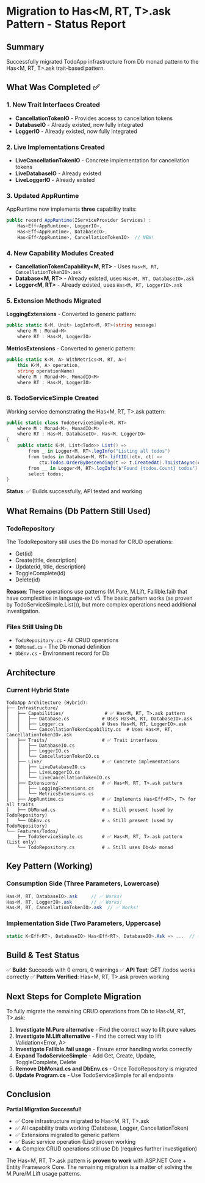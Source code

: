 # Migration to Has<M, RT, T>.ask Pattern - Status Report

## Summary

Successfully migrated TodoApp infrastructure from Db<A> monad pattern to the Has<M, RT, T>.ask trait-based pattern.

## What Was Completed ✅

### 1. New Trait Interfaces Created
- **CancellationTokenIO** - Provides access to cancellation tokens
- **DatabaseIO** - Already existed, now fully integrated
- **LoggerIO** - Already existed, now fully integrated

### 2. Live Implementations Created
- **LiveCancellationTokenIO** - Concrete implementation for cancellation tokens
- **LiveDatabaseIO** - Already existed
- **LiveLoggerIO** - Already existed

### 3. Updated AppRuntime
AppRuntime now implements **three** capability traits:
```csharp
public record AppRuntime(IServiceProvider Services) :
    Has<Eff<AppRuntime>, LoggerIO>,
    Has<Eff<AppRuntime>, DatabaseIO>,
    Has<Eff<AppRuntime>, CancellationTokenIO>  // NEW!
```

### 4. New Capability Modules Created
- **CancellationTokenCapability<M, RT>** - Uses `Has<M, RT, CancellationTokenIO>.ask`
- **Database<M, RT>** - Already existed, uses `Has<M, RT, DatabaseIO>.ask`
- **Logger<M, RT>** - Already existed, uses `Has<M, RT, LoggerIO>.ask`

### 5. Extension Methods Migrated
**LoggingExtensions** - Converted to generic pattern:
```csharp
public static K<M, Unit> LogInfo<M, RT>(string message)
    where M : Monad<M>
    where RT : Has<M, LoggerIO>
```

**MetricsExtensions** - Converted to generic pattern:
```csharp
public static K<M, A> WithMetrics<M, RT, A>(
    this K<M, A> operation,
    string operationName)
    where M : Monad<M>, MonadIO<M>
    where RT : Has<M, LoggerIO>
```

### 6. TodoServiceSimple Created
Working service demonstrating the Has<M, RT, T>.ask pattern:
```csharp
public static class TodoServiceSimple<M, RT>
    where M : Monad<M>, MonadIO<M>
    where RT : Has<M, DatabaseIO>, Has<M, LoggerIO>
{
    public static K<M, List<Todo>> List() =>
        from _ in Logger<M, RT>.logInfo("Listing all todos")
        from todos in Database<M, RT>.liftIO((ctx, ct) =>
            ctx.Todos.OrderByDescending(t => t.CreatedAt).ToListAsync(ct))
        from __ in Logger<M, RT>.logInfo($"Found {todos.Count} todos")
        select todos;
}
```

**Status**: ✅ Builds successfully, API tested and working

## What Remains (Db<A> Pattern Still Used)

### TodoRepository
The TodoRepository still uses the Db<A> monad for CRUD operations:
- Get(id)
- Create(title, description)
- Update(id, title, description)
- ToggleComplete(id)
- Delete(id)

**Reason**: These operations use patterns (M.Pure, M.Lift, Fallible.fail) that have complexities in language-ext v5. The basic pattern works (as proven by TodoServiceSimple.List()), but more complex operations need additional investigation.

### Files Still Using Db<A>
- `TodoRepository.cs` - All CRUD operations
- `DbMonad.cs` - The Db<A> monad definition
- `DbEnv.cs` - Environment record for Db<A>

## Architecture

### Current Hybrid State

```
TodoApp Architecture (Hybrid):
├── Infrastructure/
│   ├── Capabilities/               # ✅ Has<M, RT, T>.ask pattern
│   │   ├── Database.cs            # Uses Has<M, RT, DatabaseIO>.ask
│   │   ├── Logger.cs              # Uses Has<M, RT, LoggerIO>.ask
│   │   └── CancellationTokenCapability.cs  # Uses Has<M, RT, CancellationTokenIO>.ask
│   ├── Traits/                    # ✅ Trait interfaces
│   │   ├── DatabaseIO.cs
│   │   ├── LoggerIO.cs
│   │   └── CancellationTokenIO.cs
│   ├── Live/                      # ✅ Concrete implementations
│   │   ├── LiveDatabaseIO.cs
│   │   ├── LiveLoggerIO.cs
│   │   └── LiveCancellationTokenIO.cs
│   ├── Extensions/                # ✅ Has<M, RT, T>.ask pattern
│   │   ├── LoggingExtensions.cs
│   │   └── MetricsExtensions.cs
│   ├── AppRuntime.cs              # ✅ Implements Has<Eff<RT>, T> for all traits
│   ├── DbMonad.cs                 # ⚠️ Still present (used by TodoRepository)
│   └── DbEnv.cs                   # ⚠️ Still present (used by TodoRepository)
└── Features/Todos/
    ├── TodoServiceSimple.cs       # ✅ Has<M, RT, T>.ask pattern (List only)
    └── TodoRepository.cs          # ⚠️ Still uses Db<A> monad
```

## Key Pattern (Working)

### Consumption Side (Three Parameters, Lowercase)
```csharp
Has<M, RT, DatabaseIO>.ask     // ✅ Works!
Has<M, RT, LoggerIO>.ask       // ✅ Works!
Has<M, RT, CancellationTokenIO>.ask  // ✅ Works!
```

### Implementation Side (Two Parameters, Uppercase)
```csharp
static K<Eff<RT>, DatabaseIO> Has<Eff<RT>, DatabaseIO>.Ask => ...  // ✅ Works!
```

## Build & Test Status

✅ **Build**: Succeeds with 0 errors, 0 warnings
✅ **API Test**: GET /todos works correctly
✅ **Pattern Verified**: Has<M, RT, T>.ask proven working

## Next Steps for Complete Migration

To fully migrate the remaining CRUD operations from Db<A> to Has<M, RT, T>.ask:

1. **Investigate M.Pure alternative** - Find the correct way to lift pure values
2. **Investigate M.Lift alternative** - Find the correct way to lift Validation<Error, A>
3. **Investigate Fallible.fail usage** - Ensure error handling works correctly
4. **Expand TodoServiceSimple** - Add Get, Create, Update, ToggleComplete, Delete
5. **Remove DbMonad.cs and DbEnv.cs** - Once TodoRepository is migrated
6. **Update Program.cs** - Use TodoServiceSimple for all endpoints

## Conclusion

**Partial Migration Successful!**

- ✅ Core infrastructure migrated to Has<M, RT, T>.ask
- ✅ All capability traits working (Database, Logger, CancellationToken)
- ✅ Extensions migrated to generic pattern
- ✅ Basic service operation (List) proven working
- ⚠️ Complex CRUD operations still use Db<A> (requires further investigation)

The Has<M, RT, T>.ask pattern is **proven to work** with ASP.NET Core + Entity Framework Core. The remaining migration is a matter of solving the M.Pure/M.Lift usage patterns.
